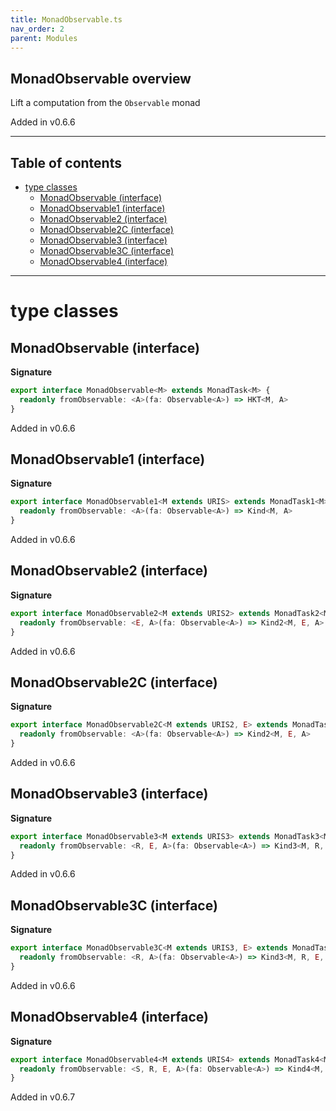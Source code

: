 ```yaml
---
title: MonadObservable.ts
nav_order: 2
parent: Modules
---
```


## MonadObservable overview

Lift a computation from the `Observable` monad

Added in v0.6.6

---

<h2 class="text-delta">Table of contents</h2>

- [type classes](#type-classes)
  - [MonadObservable (interface)](#monadobservable-interface)
  - [MonadObservable1 (interface)](#monadobservable1-interface)
  - [MonadObservable2 (interface)](#monadobservable2-interface)
  - [MonadObservable2C (interface)](#monadobservable2c-interface)
  - [MonadObservable3 (interface)](#monadobservable3-interface)
  - [MonadObservable3C (interface)](#monadobservable3c-interface)
  - [MonadObservable4 (interface)](#monadobservable4-interface)

---

# type classes

## MonadObservable (interface)

**Signature**

```ts
export interface MonadObservable<M> extends MonadTask<M> {
  readonly fromObservable: <A>(fa: Observable<A>) => HKT<M, A>
}
```

Added in v0.6.6

## MonadObservable1 (interface)

**Signature**

```ts
export interface MonadObservable1<M extends URIS> extends MonadTask1<M> {
  readonly fromObservable: <A>(fa: Observable<A>) => Kind<M, A>
}
```

Added in v0.6.6

## MonadObservable2 (interface)

**Signature**

```ts
export interface MonadObservable2<M extends URIS2> extends MonadTask2<M> {
  readonly fromObservable: <E, A>(fa: Observable<A>) => Kind2<M, E, A>
}
```

Added in v0.6.6

## MonadObservable2C (interface)

**Signature**

```ts
export interface MonadObservable2C<M extends URIS2, E> extends MonadTask2C<M, E> {
  readonly fromObservable: <A>(fa: Observable<A>) => Kind2<M, E, A>
}
```

Added in v0.6.6

## MonadObservable3 (interface)

**Signature**

```ts
export interface MonadObservable3<M extends URIS3> extends MonadTask3<M> {
  readonly fromObservable: <R, E, A>(fa: Observable<A>) => Kind3<M, R, E, A>
}
```

Added in v0.6.6

## MonadObservable3C (interface)

**Signature**

```ts
export interface MonadObservable3C<M extends URIS3, E> extends MonadTask3C<M, E> {
  readonly fromObservable: <R, A>(fa: Observable<A>) => Kind3<M, R, E, A>
}
```

Added in v0.6.6

## MonadObservable4 (interface)

**Signature**

```ts
export interface MonadObservable4<M extends URIS4> extends MonadTask4<M> {
  readonly fromObservable: <S, R, E, A>(fa: Observable<A>) => Kind4<M, S, R, E, A>
}
```

Added in v0.6.7
